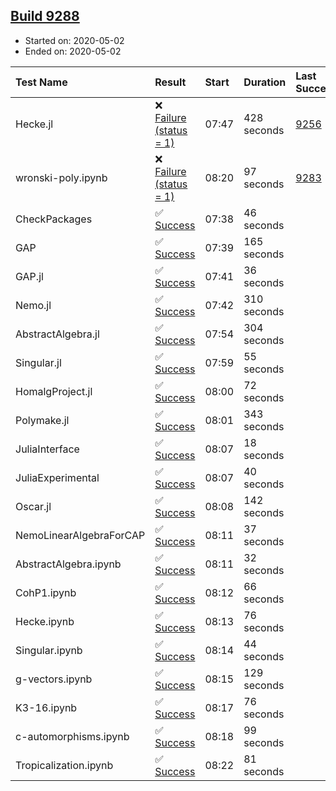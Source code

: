 ## [Build 9288](https://oscarci.mathematik.uni-kl.de/job/oscar/9288/)

* Started on: 2020-05-02
* Ended on: 2020-05-02

| Test Name    | Result | Start | Duration | Last Success | First Failure |
|:-------------|:-------|:------|:---------|:-------------|:--------------|
| Hecke.jl | ❌ [Failure (status = 1)](https://oscarci.mathematik.uni-kl.de/job/oscar/9288/artifact/logs/build-9288/Hecke.jl.log) | 07:47 | 428 seconds | [9256](https://oscarci.mathematik.uni-kl.de/job/oscar/9256/) | [9257](https://oscarci.mathematik.uni-kl.de/job/oscar/9257/) |
| wronski-poly.ipynb | ❌ [Failure (status = 1)](https://oscarci.mathematik.uni-kl.de/job/oscar/9288/artifact/logs/build-9288/wronski-poly.ipynb.log) | 08:20 | 97 seconds | [9283](https://oscarci.mathematik.uni-kl.de/job/oscar/9283/) | [9284](https://oscarci.mathematik.uni-kl.de/job/oscar/9284/) |
| CheckPackages | ✅ [Success](https://oscarci.mathematik.uni-kl.de/job/oscar/9288/artifact/logs/build-9288/CheckPackages.log) | 07:38 | 46 seconds |  |  |
| GAP | ✅ [Success](https://oscarci.mathematik.uni-kl.de/job/oscar/9288/artifact/logs/build-9288/GAP.log) | 07:39 | 165 seconds |  |  |
| GAP.jl | ✅ [Success](https://oscarci.mathematik.uni-kl.de/job/oscar/9288/artifact/logs/build-9288/GAP.jl.log) | 07:41 | 36 seconds |  |  |
| Nemo.jl | ✅ [Success](https://oscarci.mathematik.uni-kl.de/job/oscar/9288/artifact/logs/build-9288/Nemo.jl.log) | 07:42 | 310 seconds |  |  |
| AbstractAlgebra.jl | ✅ [Success](https://oscarci.mathematik.uni-kl.de/job/oscar/9288/artifact/logs/build-9288/AbstractAlgebra.jl.log) | 07:54 | 304 seconds |  |  |
| Singular.jl | ✅ [Success](https://oscarci.mathematik.uni-kl.de/job/oscar/9288/artifact/logs/build-9288/Singular.jl.log) | 07:59 | 55 seconds |  |  |
| HomalgProject.jl | ✅ [Success](https://oscarci.mathematik.uni-kl.de/job/oscar/9288/artifact/logs/build-9288/HomalgProject.jl.log) | 08:00 | 72 seconds |  |  |
| Polymake.jl | ✅ [Success](https://oscarci.mathematik.uni-kl.de/job/oscar/9288/artifact/logs/build-9288/Polymake.jl.log) | 08:01 | 343 seconds |  |  |
| JuliaInterface | ✅ [Success](https://oscarci.mathematik.uni-kl.de/job/oscar/9288/artifact/logs/build-9288/JuliaInterface.log) | 08:07 | 18 seconds |  |  |
| JuliaExperimental | ✅ [Success](https://oscarci.mathematik.uni-kl.de/job/oscar/9288/artifact/logs/build-9288/JuliaExperimental.log) | 08:07 | 40 seconds |  |  |
| Oscar.jl | ✅ [Success](https://oscarci.mathematik.uni-kl.de/job/oscar/9288/artifact/logs/build-9288/Oscar.jl.log) | 08:08 | 142 seconds |  |  |
| NemoLinearAlgebraForCAP | ✅ [Success](https://oscarci.mathematik.uni-kl.de/job/oscar/9288/artifact/logs/build-9288/NemoLinearAlgebraForCAP.log) | 08:11 | 37 seconds |  |  |
| AbstractAlgebra.ipynb | ✅ [Success](https://oscarci.mathematik.uni-kl.de/job/oscar/9288/artifact/logs/build-9288/AbstractAlgebra.ipynb.log) | 08:11 | 32 seconds |  |  |
| CohP1.ipynb | ✅ [Success](https://oscarci.mathematik.uni-kl.de/job/oscar/9288/artifact/logs/build-9288/CohP1.ipynb.log) | 08:12 | 66 seconds |  |  |
| Hecke.ipynb | ✅ [Success](https://oscarci.mathematik.uni-kl.de/job/oscar/9288/artifact/logs/build-9288/Hecke.ipynb.log) | 08:13 | 76 seconds |  |  |
| Singular.ipynb | ✅ [Success](https://oscarci.mathematik.uni-kl.de/job/oscar/9288/artifact/logs/build-9288/Singular.ipynb.log) | 08:14 | 44 seconds |  |  |
| g-vectors.ipynb | ✅ [Success](https://oscarci.mathematik.uni-kl.de/job/oscar/9288/artifact/logs/build-9288/g-vectors.ipynb.log) | 08:15 | 129 seconds |  |  |
| K3-16.ipynb | ✅ [Success](https://oscarci.mathematik.uni-kl.de/job/oscar/9288/artifact/logs/build-9288/K3-16.ipynb.log) | 08:17 | 76 seconds |  |  |
| c-automorphisms.ipynb | ✅ [Success](https://oscarci.mathematik.uni-kl.de/job/oscar/9288/artifact/logs/build-9288/c-automorphisms.ipynb.log) | 08:18 | 99 seconds |  |  |
| Tropicalization.ipynb | ✅ [Success](https://oscarci.mathematik.uni-kl.de/job/oscar/9288/artifact/logs/build-9288/Tropicalization.ipynb.log) | 08:22 | 81 seconds |  |  |
